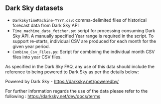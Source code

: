 ## Dark Sky datasets

* `DarkSkyTimeMachine-YYYY.csv`: comma-delimited files of historical forecast data from Dark Sky API
* `Time_machine_data_fetcher.py`: script for processing consuming Dark Sky API.  A manually specified Year range is required in the script.  To support re-starts, individual CSV are produced for each month for the given year period. 
* `Combine_Csv_Files.py`: Script for combining the individual month CSV files into year CSV files.

As specified in the Dark Sky FAQ, any use of this data should include the reference to being powered to Dark Sky as per the details below: 

Powered by Dark Sky - https://darksky.net/poweredby/

For further information regards the use of the data please refer to the following : https://darksky.net/dev/docs/terms
